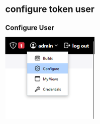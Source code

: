 # configure token user

## Configure User
![qownnotes-media-DeBZyS](../../media/qownnotes-media-DeBZyS.png)
